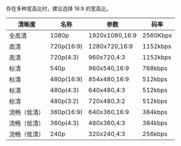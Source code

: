存在多种宽高比时，建议选择 16:9 的宽高比。

|  清晰度     |   名称             |    参数             |       码率     |
|------------|-------------------|---------------------|--------------|
| 全高清      |   1080p           |  1920x1080,16:9     |  2560Kbps    |
| 高清        |   720p(16:9)      |  1280x720,16:9      |  1152kbps    |
| 高清        |   720p(4:3)       |   960x720,4:3       |  1152kbps    |
| 标清        |   540p            |  960x540,16:9       |   768kbps    |
| 标清        |   480p(16:9)      |  854x480,16:9       |   512kbps    |
| 标清        |   480p(4:3)       |  640x480,4:3        |   512kbps    |
| 标清        |   480p(3:2)       |  720x480,3:2        |   512kbps    |
| 流畅（低清）  |  360p(16:9)       |  640x360,16:9       |   384kbps    |
| 流畅（低清）  |  360p(4:3)        |  480x360,4:3        |   384kbps    |
| 流畅（低清）  |  240p             |  320x240,4:3        |   256kbps    |


